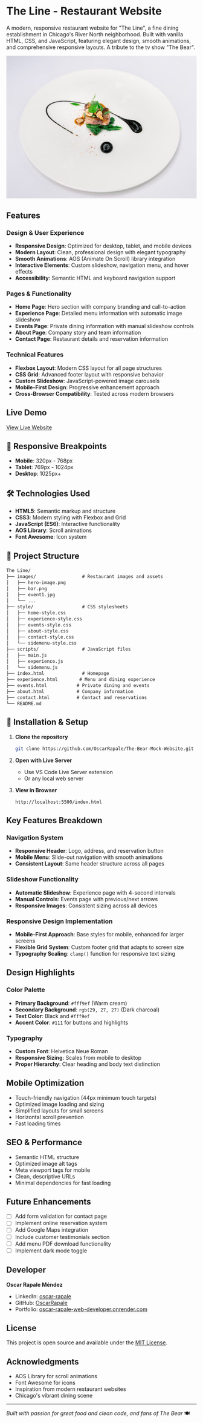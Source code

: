 # The Line - Restaurant Website

A modern, responsive restaurant website for "The Line", a fine dining establishment in Chicago's River North neighborhood. Built with vanilla HTML, CSS, and JavaScript, featuring elegant design, smooth animations, and comprehensive responsive layouts. A tribute to the tv show "The Bear".

![The Line Homepage](images/hero-image.png)

## Features

### Design & User Experience
- **Responsive Design**: Optimized for desktop, tablet, and mobile devices
- **Modern Layout**: Clean, professional design with elegant typography
- **Smooth Animations**: AOS (Animate On Scroll) library integration
- **Interactive Elements**: Custom slideshow, navigation menu, and hover effects
- **Accessibility**: Semantic HTML and keyboard navigation support

### Pages & Functionality
- **Home Page**: Hero section with company branding and call-to-action
- **Experience Page**: Detailed menu information with automatic image slideshow
- **Events Page**: Private dining information with manual slideshow controls
- **About Page**: Company story and team information
- **Contact Page**: Restaurant details and reservation information

### Technical Features
- **Flexbox Layout**: Modern CSS layout for all page structures
- **CSS Grid**: Advanced footer layout with responsive behavior
- **Custom Slideshow**: JavaScript-powered image carousels
- **Mobile-First Design**: Progressive enhancement approach
- **Cross-Browser Compatibility**: Tested across modern browsers

## Live Demo

[View Live Website](https://the-line-restaurant.onrender.com/)

## 📱 Responsive Breakpoints

- **Mobile**: 320px - 768px
- **Tablet**: 769px - 1024px  
- **Desktop**: 1025px+

## 🛠 Technologies Used

- **HTML5**: Semantic markup and structure
- **CSS3**: Modern styling with Flexbox and Grid
- **JavaScript (ES6)**: Interactive functionality
- **AOS Library**: Scroll animations
- **Font Awesome**: Icon system

## 📁 Project Structure

```
The Line/
├── images/                 # Restaurant images and assets
│   ├── hero-image.png
│   ├── bar.png
│   ├── event1.jpg
│   └── ...
├── style/                  # CSS stylesheets
│   ├── home-style.css
│   ├── experience-style.css
│   ├── events-style.css
│   ├── about-style.css
│   ├── contact-style.css
│   └── sidemenu-style.css
├── scripts/                # JavaScript files
│   ├── main.js
│   ├── experience.js
│   └── sidemenu.js
├── index.html              # Homepage
├── experience.html        # Menu and dining experience
├── events.html           # Private dining and events
├── about.html            # Company information
├── contact.html          # Contact and reservations
└── README.md
```

## 🔧 Installation & Setup

1. **Clone the repository**
   ```bash
   git clone https://github.com/OscarRapale/The-Bear-Mock-Website.git
   ```

2. **Open with Live Server**
   - Use VS Code Live Server extension
   - Or any local web server

3. **View in Browser**
   ```
   http://localhost:5500/index.html
   ```

## Key Features Breakdown

### Navigation System
- **Responsive Header**: Logo, address, and reservation button
- **Mobile Menu**: Slide-out navigation with smooth animations
- **Consistent Layout**: Same header structure across all pages

### Slideshow Functionality
- **Automatic Slideshow**: Experience page with 4-second intervals
- **Manual Controls**: Events page with previous/next arrows
- **Responsive Images**: Consistent sizing across all devices

### Responsive Design Implementation
- **Mobile-First Approach**: Base styles for mobile, enhanced for larger screens
- **Flexible Grid System**: Custom footer grid that adapts to screen size
- **Typography Scaling**: `clamp()` function for responsive text sizing

## Design Highlights

### Color Palette
- **Primary Background**: `#fff9ef` (Warm cream)
- **Secondary Background**: `rgb(29, 27, 27)` (Dark charcoal)
- **Text Color**: Black and `#fff9ef`
- **Accent Color**: `#111` for buttons and highlights

### Typography
- **Custom Font**: Helvetica Neue Roman
- **Responsive Sizing**: Scales from mobile to desktop
- **Proper Hierarchy**: Clear heading and body text distinction

## Mobile Optimization

- Touch-friendly navigation (44px minimum touch targets)
- Optimized image loading and sizing
- Simplified layouts for small screens
- Horizontal scroll prevention
- Fast loading times

## SEO & Performance

- Semantic HTML structure
- Optimized image alt tags
- Meta viewport tags for mobile
- Clean, descriptive URLs
- Minimal dependencies for fast loading

## Future Enhancements

- [ ] Add form validation for contact page
- [ ] Implement online reservation system
- [ ] Add Google Maps integration
- [ ] Include customer testimonials section
- [ ] Add menu PDF download functionality
- [ ] Implement dark mode toggle

## Developer

**Oscar Rapale Méndez**
- LinkedIn: [oscar-rapale](https://www.linkedin.com/in/oscar-rapale/)
- GitHub: [OscarRapale](https://github.com/OscarRapale)
- Portfolio: [oscar-rapale-web-developer.onrender.com](https://oscar-rapale-web-developer.onrender.com/)

## License

This project is open source and available under the [MIT License](LICENSE).

## Acknowledgments

- AOS Library for scroll animations
- Font Awesome for icons
- Inspiration from modern restaurant websites
- Chicago's vibrant dining scene

---

*Built with passion for great food and clean code, and fans of The Bear* 🍽️
